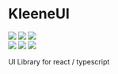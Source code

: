 # KleeneUI 

[![][build]][build-url] [![][npm]][npm-url] [![][license]][license-url]  
[![][dl]][npm-url] [![][stars]][gh-url] [![][commit]][gh-url]

UI Library for react / typescript


[license]: https://badgen.net/github/license/ggenzone/kleene-ui?color=green
[license-url]: https://github.com/ggenzone/kleene-ui/blob/master/LICENSE
[build]: https://badgen.net/github/checks/ggenzone/kleene-ui?label=deploy
[build-url]: https://github.com/ggenzone/kleene-ui/actions
[npm]: https://badgen.net/github/tag/ggenzone/kleene-ui?label=version&color=green
[npm-url]: https://www.npmjs.com/package/kleene-ui-core
[dl]: https://badgen.net/npm/dt/kleene-ui-core?label=installs&icon=npm&color=green
[gh-url]: https://github.com/ggenzone/kleene-ui
[commit]: https://badgen.net/github/last-commit/ggenzone/kleene-ui?icon=github&color=green
[stars]: https://badgen.net/github/stars/ggenzone/kleene-ui?color=green
